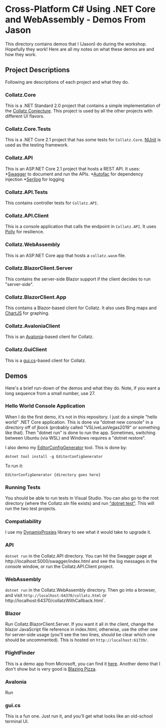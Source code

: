 # Cross-Platform C# Using .NET Core and WebAssembly - Demos From Jason
This directory contains demos that I (Jason) do during the workshop. Hopefully they work! Here are all my notes on what these demos are and how they work.

## Project Descriptions
Following are descriptions of each project and what they do.

### Collatz.Core

This is a .NET Standard 2.0 project that contains a simple implementation of the [Collatz Conjecture](https://en.wikipedia.org/wiki/Collatz_conjecture). This project is used by all the other projects with different UI flavors.

### Collatz.Core.Tests

This is a .NET Core 2.1 project that has some tests for `Collatz.Core`. [NUnit](http://nunit.org/) is used as the testing framework.

### Collatz.API
This is an ASP.NET Core 2.1 project that hosts a REST API. It uses:
*[Swagger](https://swagger.io/) to document and run the APIs. 
*[Autofac](https://autofac.org/) for dependency injection
*[Serilog](https://serilog.net/) for logging

### Collatz.API.Tests
This contains controller tests for `Collatz.API`.

### Collatz.API.Client
This is a console application that calls the endpoint in `Collatz.API`. It uses [Polly](https://github.com/App-vNext/Polly) for resilience.

### Collatz.WebAssembly
This is an ASP.NET Core app that hosts a `collatz.wasm` file.

### Collatz.BlazorClient.Server
This contains the server-side Blazor support if the client decides to run "server-side".

### Collatz.BlazorClient.App
This contains a Blazor-based client for Collatz. It also uses Bing maps and [ChartJS](https://github.com/mariusmuntean/ChartJs.Blazor) for graphing.

### Collatz.AvaloniaClient
This is an [Avalonia](https://github.com/AvaloniaUI/Avalonia)-based client for Collatz.

### Collatz.GuiClient
This is a [gui.cs](https://github.com/migueldeicaza/gui.cs)-based client for Collatz.

## Demos
Here's a brief run-down of the demos and what they do. Note, if you want a long sequence from a small number, use 27.

### Hello World Console Application
When I do the first demo, it's not in this repository. I just do a simple "hello world" .NET Core application. This is done via "dotnet new console" in a directory off of jbock (probably called "VSLiveLasVegas2019" or something like that). Then "dotnet run" is done to run the app. Sometimes, switching between Ubuntu (via WSL) and Windows requires a "dotnet restore".

I also demo my [EditorConfigGenerator](https://github.com/JasonBock/EditorConfigGenerator) tool. This is done by:
```
dotnet tool install -g EditorConfigGenerator
```
To run it:
```
EditorConfigGenerator {directory goes here}
```
### Running Tests
You should be able to run tests in Visual Studio. You can also go to the root directory (where the Collatz.sln file exists) and run ["dotnet test"](https://docs.microsoft.com/en-us/dotnet/core/tools/dotnet-test). This will run the two test projects.

### Compatiability
I use my [DynamixProxies](https://github.com/jasonbock/dynamicproxies) library to see what it would take to upgrade it.

### API
`dotnet run` in the Collatz.API directory. You can hit the Swagger page at http://localhost:5000/swagger/index.html and see the log messages in the console window, or run the Collatz.API.Client project.

### WebAssembly
`dotnet run` in the Collatz.WebAssembly directory. Then go into a browser, and visit `http://localhost:64370/collatz.html` or http://localhost:64370/collatzWithCallback.html`.

### Blazor
Run Collatz.BlazorClient.Server. If you want it all in the client, change the blazor JavaScript file reference in index.html, otherwise, use the other one for server-side usage (you'll see the two lines, should be clear which one should be uncommented). This is hosted on `http://localhost:61739/`.

### FlightFinder
This is a demo app from Microsoft, you can find it [here](https://github.com/aspnet/samples/tree/master/samples/aspnetcore/blazor/FlightFinder). Another demo that I don't show but is very good is [Blazing Pizza](https://github.com/dotnet-presentations/blazor-workshop).

### Avalonia
Run 

### gui.cs
This is a fun one. Just run it, and you'll get what looks like an old-school terminal UI.